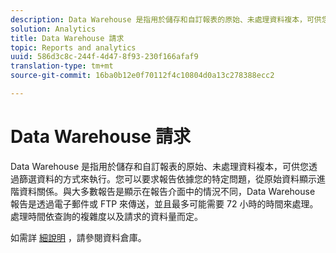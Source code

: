 ```yaml
---
description: Data Warehouse 是指用於儲存和自訂報表的原始、未處理資料複本，可供您透過篩選資料的方式來執行。您可以要求報告依據您的特定問題，從原始資料顯示進階資料關係。與大多數報告是顯示在報告介面中的情況不同，Data Warehouse 報告是透過電子郵件或 FTP 來傳送，並且最多可能需要 72 小時的時間來處理。處理時間依查詢的複雜度以及請求的資料量而定。
solution: Analytics
title: Data Warehouse 請求
topic: Reports and analytics
uuid: 586d3c8c-244f-4d47-8f93-230f166afaf9
translation-type: tm+mt
source-git-commit: 16ba0b12e0f70112f4c10804d0a13c278388ecc2

---
```



# Data Warehouse 請求

Data Warehouse 是指用於儲存和自訂報表的原始、未處理資料複本，可供您透過篩選資料的方式來執行。您可以要求報告依據您的特定問題，從原始資料顯示進階資料關係。與大多數報告是顯示在報告介面中的情況不同，Data Warehouse 報告是透過電子郵件或 FTP 來傳送，並且最多可能需要 72 小時的時間來處理。處理時間依查詢的複雜度以及請求的資料量而定。

<!-- I edited this link so it doesn't point to marketing.adobe.com. Please check -Bob -->

如需詳 [細說明](/help/export/data-warehouse/data-warehouse.md) ，請參閱資料倉庫。
